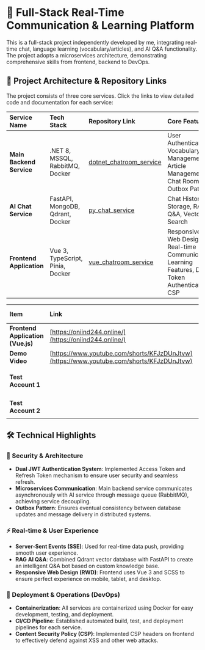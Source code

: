 # 🚀 Full-Stack Real-Time Communication & Learning Platform

This is a full-stack project independently developed by me, integrating real-time chat, language learning (vocabulary/articles), and AI Q&A functionality. The project adopts a microservices architecture, demonstrating comprehensive skills from frontend, backend to DevOps.

## 📁 Project Architecture & Repository Links

The project consists of three core services. Click the links to view detailed code and documentation for each service:

| Service Name | Tech Stack | Repository Link | Core Features |
| :--- | :--- | :--- | :--- |
| **Main Backend Service** | .NET 8, MSSQL, RabbitMQ, Docker | [dotnet_chatroom_service](https://github.com/lauchiwai/dotnet_chatroom_service) | User Authentication, Vocabulary Management, Article Management, Chat Rooms, Outbox Pattern |
| **AI Chat Service** | FastAPI, MongoDB, Qdrant, Docker | [py_chat_service](https://github.com/lauchiwai/py_chat_service) | Chat History Storage, RAG AI Q&A, Vector Search |
| **Frontend Application** | Vue 3, TypeScript, Pinia, Docker | [vue_chatroom_service](https://github.com/lauchiwai/vue_chatroom_service) | Responsive Web Design, Real-time Communication, Learning Features, Dual Token Authentication, CSP |

| Item | Link | Account Information |
| :--- | :--- | :--- |
| **Frontend Application (Vue.js)** | [https://oniind244.online/](https://oniind244.online/) |  |
| **Demo Video** | [https://www.youtube.com/shorts/KFJzDUnJtvw](https://www.youtube.com/shorts/KFJzDUnJtvw) |  |
| **Test Account 1** | | **Username:** `user01` <br> **Password:** `a1234*` |
| **Test Account 2** | | **Username:** `` <br> **Password:** `` |

## 🛠️ Technical Highlights

### 🔐 Security & Architecture
- **Dual JWT Authentication System**: Implemented Access Token and Refresh Token mechanism to ensure user security and seamless refresh.
- **Microservices Communication**: Main backend service communicates asynchronously with AI service through message queue (RabbitMQ), achieving service decoupling.
- **Outbox Pattern**: Ensures eventual consistency between database updates and message delivery in distributed systems.

### ⚡ Real-time & User Experience
- **Server-Sent Events (SSE)**: Used for real-time data push, providing smooth user experience.
- **RAG AI Q&A**: Combined Qdrant vector database with FastAPI to create an intelligent Q&A bot based on custom knowledge base.
- **Responsive Web Design (RWD)**: Frontend uses Vue 3 and SCSS to ensure perfect experience on mobile, tablet, and desktop.

### 🚀 Deployment & Operations (DevOps)
- **Containerization**: All services are containerized using Docker for easy development, testing, and deployment.
- **CI/CD Pipeline**: Established automated build, test, and deployment pipelines for each service.
- **Content Security Policy (CSP)**: Implemented CSP headers on frontend to effectively defend against XSS and other web attacks.
